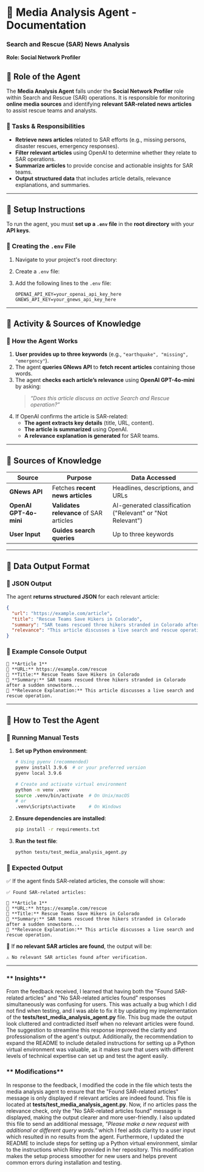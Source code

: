 # **📌 Media Analysis Agent - Documentation**  
### **Search and Rescue (SAR) News Analysis**  
**Role: Social Network Profiler**  

## **🔹 Role of the Agent**  
The **Media Analysis Agent** falls under the **Social Network Profiler** role within Search and Rescue (SAR) operations. It is responsible for monitoring **online media sources** and identifying **relevant SAR-related news articles** to assist rescue teams and analysts.  

### **📍 Tasks & Responsibilities**  
- **Retrieve news articles** related to SAR efforts (e.g., missing persons, disaster rescues, emergency responses).  
- **Filter relevant articles** using OpenAI to determine whether they relate to SAR operations.  
- **Summarize articles** to provide concise and actionable insights for SAR teams.  
- **Output structured data** that includes article details, relevance explanations, and summaries.  

---

## **🔹 Setup Instructions**  
To run the agent, you must **set up a `.env` file** in the **root directory** with your **API keys**.  

### **📍 Creating the `.env` File**  
1. Navigate to your project's root directory:  

2. Create a `.env` file:  

3. Add the following lines to the `.env` file:
   ```
   OPENAI_API_KEY=your_openai_api_key_here
   GNEWS_API_KEY=your_gnews_api_key_here
   ```

---

## **🔹 Activity & Sources of Knowledge**  
### **📍 How the Agent Works**  
1. **User provides up to three keywords** (e.g., `"earthquake", "missing", "emergency"`).  
2. The agent **queries GNews API** to **fetch recent articles** containing those words.  
3. The agent **checks each article’s relevance** using **OpenAI GPT-4o-mini** by asking:  
   > *“Does this article discuss an active Search and Rescue operation?”*  
4. If OpenAI confirms the article is SAR-related:  
   - **The agent extracts key details** (title, URL, content).  
   - **The article is summarized** using OpenAI.  
   - **A relevance explanation is generated** for SAR teams.  

---

## **🔹 Sources of Knowledge**  
| **Source**  | **Purpose**  | **Data Accessed**  |  
|-------------|-------------|--------------------|  
| **GNews API** | Fetches **recent news articles** | Headlines, descriptions, and URLs |  
| **OpenAI GPT-4o-mini** | **Validates relevance** of SAR articles | AI-generated classification ("Relevant" or "Not Relevant") |  
| **User Input** | **Guides search queries** | Up to three keywords |  

---

## **🔹 Data Output Format**  
### **📍 JSON Output**  
The agent **returns structured JSON** for each relevant article:  
```json
{
  "url": "https://example.com/article",
  "title": "Rescue Teams Save Hikers in Colorado",
  "summary": "SAR teams rescued three hikers stranded in Colorado after a sudden snowstorm...",
  "relevance": "This article discusses a live search and rescue operation involving stranded hikers."
}
```  

### **📍 Example Console Output**  
```
🔹 **Article 1**  
🔗 **URL:** https://example.com/rescue  
📄 **Title:** Rescue Teams Save Hikers in Colorado  
📖 **Summary:** SAR teams rescued three hikers stranded in Colorado after a sudden snowstorm...  
📝 **Relevance Explanation:** This article discusses a live search and rescue operation.  
```

---

## **🔹 How to Test the Agent**  
### **📍 Running Manual Tests**  
1. **Set up Python environment**:
   ```sh
   # Using pyenv (recommended)
   pyenv install 3.9.6  # or your preferred version
   pyenv local 3.9.6

   # Create and activate virtual environment
   python -m venv .venv
   source .venv/bin/activate  # On Unix/macOS
   # or
   .venv\Scripts\activate     # On Windows
   ```
2. **Ensure dependencies are installed**:  
   ```sh
   pip install -r requirements.txt
   ```  
3. **Run the test file**:  
   ```sh
   python tests/test_media_analysis_agent.py
   ```  

### **📍 Expected Output**  
✅ If the agent finds SAR-related articles, the console will show:  
```
✅ Found SAR-related articles:  

🔹 **Article 1**  
🔗 **URL:** https://example.com/rescue  
📄 **Title:** Rescue Teams Save Hikers in Colorado  
📖 **Summary:** SAR teams rescued three hikers stranded in Colorado after a sudden snowstorm...  
📝 **Relevance Explanation:** This article discusses a live search and rescue operation.  
```
🚨 If **no relevant SAR articles are found**, the output will be:  
```
⚠️ No relevant SAR articles found after verification.  
```

---

### ** Insights**  
From the feedback received, I learned that having both the "Found SAR-related articles" and "No SAR-related articles found" responses simultaneously was confusing for users. This was actually a bug which I did not find when testing, and I was able to fix it by updating my implementation of the **tests/test_media_analysis_agent.py** file. This bug made the output look cluttered and contradicted itself when no relevant articles were found. The suggestion to streamline this response improved the clarity and professionalism of the agent's output. Additionally, the recommendation to expand the README to include detailed instructions for setting up a Python virtual environment was valuable, as it makes sure that users with different levels of technical expertise can set up and test the agent easily.

### ** Modifications**
In response to the feedback, I modified the code in the file which tests the media analysis agent to ensure that the "Found SAR-related articles" message is only displayed if relevant articles are indeed found. This file is located at **tests/test_media_analysis_agent.py**. Now, if no articles pass the relevance check, only the "No SAR-related articles found" message is displayed, making the output clearer and more user-friendly. I also updated this file to send an additional message, *"Please make a new request with additional or different query words."* which I feel adds clarity to a user input which resulted in no results from the agent. Furthermore, I updated the README to include steps for setting up a Python virtual environment, similar to the instructions which Riley provided in her repository. This modification makes the setup process smoother for new users and helps prevent common errors during installation and testing.
